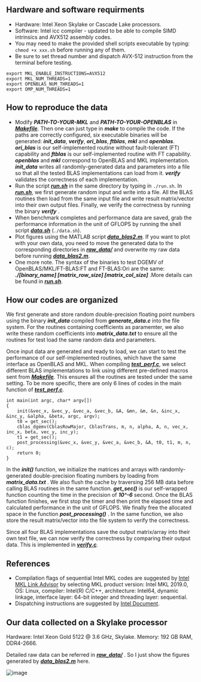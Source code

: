 ## Hardware and software requirments

* Hardware: Intel Xeon Skylake or Cascade Lake processors.
* Software: Intel icc compiler - updated to be able to compile SIMD intrinsics and AVX512 assembly codes.
* You may need to make the provided shell scripts executable by typing: ```chmod +x xxx.sh``` before running any of them.
* Be sure to set thread number and dispatch AVX-512 instruction from the terminal before testing.
```
export MKL_ENABLE_INSTRUCTIONS=AVX512
export MKL_NUM_THREADS=1
export OPENBLAS_NUM_THREADS=1
export OMP_NUM_THREADS=1
 ```

## How to reproduce the data

* Modify ***PATH-TO-YOUR-MKL*** and ***PATH-TO-YOUR-OPENBLAS*** in [***Makefile***](https://github.com/anonymous-sc-20/routines-to-verify/blob/master/dgemv/Makefile). Then one can just type in ***make*** to compile the code. If the paths are correctly configured, six executable binaries will be generated: ***init_data***, ***verify***, ***ori_blas***, ***ftblas***, ***mkl*** and ***openblas***. ***ori_blas*** is our self-implemented routine without fault-tolerant (FT) capability and ***ftblas*** is our self-implemented routine with FT capability. ***openblas*** and ***mkl*** correspond to OpenBLAS and MKL implementation. ***init_data*** writes all randomly-generated data and parameters into a file so that all the tested BLAS implementations can load from it. ***verify*** validates the correctness of each implementation.
* Run the script [***run.sh***](https://github.com/anonymous-sc-20/routines-to-verify/blob/master/dgemv/run.sh) in the same directory by typing in ```./run.sh```. In [***run.sh***](https://github.com/anonymous-sc-20/routines-to-verify/blob/master/dgemv/run.sh), we first generate random input and write into a file. All the BLAS routines then load from the same input file and write result matrix/vector into their own output files. Finally, we verify the correctness by running the binary ***verify*** . 
* When benchmark completes and performance data are saved, grab the performance information in the unit of GFLOPS by running the shell script [***data.sh***](https://github.com/anonymous-sc-20/routines-to-verify/blob/master/dgemv/data.sh) (```./data.sh```).
* Plot figures using the MATLAB script [***data_blas2.m***](https://github.com/anonymous-sc-20/routines-to-verify/blob/master/data_blas2.m). If you want to plot with your own data, you need to move the generated data to the corresponding directories in [***raw_data/***](https://github.com/anonymous-sc-20/routines-to-verify/tree/master/raw_data/dgemv) and overwrite my raw data before running [***data_blas2.m***](https://github.com/anonymous-sc-20/routines-to-verify/blob/master/data_blas2.m).
* One more note. The syntax of the binaries to test DGEMV of OpenBLAS/MKL/FT-BLAS:FT and FT-BLAS:Ori are the same: ***./[binary_name] [matrix_row_size] [matrix_col_size]*** .More details can be found in [***run.sh***](https://github.com/anonymous-sc-20/routines-to-verify/blob/master/dgemv/run.sh).

## How our codes are organized

We first generate and store random double-precision floating point numbers using the binary ***init_data*** compiled from ***generate_data.c*** into the file system. For the routines containing coefficients as paramemter, we also write these random coefficients into ***matrix_data.txt*** to ensure all the routines for test load the same random data and parameters.

Once input data are generated and ready to load, we can start to test the performance of our self-implemented routines, which have the same interface as OpenBLAS and MKL. When compiling [***test_perf.c***](https://github.com/anonymous-sc-20/routines-to-verify/blob/master/dgemv/test_perf.c), we select different BLAS implementations to link using different pre-defined macros sent from [***Makefile***](https://github.com/anonymous-sc-20/routines-to-verify/blob/master/dgemv/Makefile). This ensures all the routines are tested under the same setting. To be more specific, there are only 6 lines of codes in the main function of [***test_perf.c***](https://github.com/anonymous-sc-20/routines-to-verify/blob/master/dgemv/test_perf.c).
```
int main(int argc, char* argv[])
{
    init(&vec_x, &vec_y, &vec_a, &vec_b, &A, &mn, &m, &n, &inc_x, &inc_y, &alpha, &beta, argc, argv);
    t0 = get_sec();
    cblas_dgemv(CblasRowMajor, CblasTrans, m, n, alpha, A, n, vec_x, inc_x, beta, vec_y, inc_y);
    t1 = get_sec();
    post_processing(&vec_x, &vec_y, &vec_a, &vec_b, &A, t0, t1, m, n, c);
    return 0;
}
```
In the ***init()*** function, we initialize the matrices and arrays with randomly-generated double-precision floating numbers by loading from ***matrix_data.txt*** . We also flush the cache by traversing 256 MB data before calling BLAS routines in the same function. ***get\_sec()*** is our self-wrapped function counting the time in the precision of ***10\^-6*** second. Once the BLAS function finishes, we first stop the timer and then print the elapsed time and calculated performance in the unit of GFLOPS. We finally free the allocated space in the function ***post\_processing()*** . In the same function, we also store the result matrix/vector into the file system to verify the correctness.

Since all four BLAS implementations save the output matrix/array into their own text file, we can now verify the correctness by comparing their output data. This is implemented in [***verify.c***](https://github.com/anonymous-sc-20/routines-to-verify/blob/master/dgemv/verify.c).

 ## References
 * Compilation flags of sequential Intel MKL codes are suggested by [Intel MKL Link Advisor](https://software.intel.com/content/www/us/en/develop/articles/intel-mkl-link-line-advisor.html) by selecting MKL product version: Intel MKL 2019.0, OS: Linux, compiler: Intel(R) C/C++, architecture: Intel64, dynamic linkage, interface layer: 64-bit integer and threading layer: sequential.
 * Dispatching instructions are suggested by [Intel Document](https://software.intel.com/content/www/us/en/develop/documentation/mkl-macos-developer-guide/top/managing-behavior-of-the-intel-math-kernel-library-with-environment-variables/instruction-set-specific-dispatching-on-intel-architectures.html).
 

## Our data collected on a Skylake processor

Hardware: Intel Xeon Gold 5122 @ 3.6 GHz, Skylake. Memory: 192 GB RAM, DDR4-2666.

Detailed raw data can be referred in [***raw_data/***](https://github.com/anonymous-sc-20/routines-to-verify/tree/master/raw_data/dgemv) . So I just show the figures generated by [***data_blas2.m***](https://github.com/anonymous-sc-20/routines-to-verify/blob/master/data_blas2.m) here.

![image](./dgemv.png)
